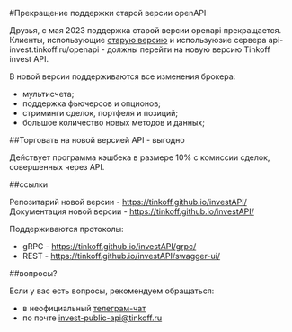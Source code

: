 #Прекращение поддержки старой версии openAPI

Друзья, с мая 2023 поддержка старой версии openapi прекращается.
Клиенты, использующие [старую версию](https://github.com/Tinkoff/invest-openapi/) и используюзие сервера api-invest.tinkoff.ru/openapi - должны перейти на новую версию Tinkoff invest API.

В новой версии поддерживаются все изменения брокера:
* мультисчета;
* поддержка фьючерсов и опционов;
* стриминги сделок, портфеля и позиций;
* большое количество новых методов и данных;

##Торговать на новой версией API - выгодно

Действует программа кэшбека в размере 10% с комиссии сделок, совершенных через API.

##ссылки

Репозитарий новой версии - https://tinkoff.github.io/investAPI/ 
Документация новой версии - https://tinkoff.github.io/investAPI/ 

Поддерживаются протоколы:

* gRPC - https://tinkoff.github.io/investAPI/grpc/
* REST - https://tinkoff.github.io/investAPI/swagger-ui/

##вопросы?

Если у вас есть вопросы, рекомендуем обращаться:

* в неофициальный [телеграм-чат](https://t.me/joinchat/VaW05CDzcSdsPULM)
* по почте [invest-public-api@tinkoff.ru](mailto:invest-public-api@tinkoff.ru)

